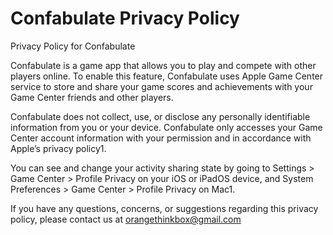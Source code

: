 # Confabulate Privacy Policy

Privacy Policy for Confabulate

Confabulate is a game app that allows you to play and compete with other players online. To enable this feature, Confabulate uses Apple Game Center service to store and share your game scores and achievements with your Game Center friends and other players.

Confabulate does not collect, use, or disclose any personally identifiable information from you or your device. Confabulate only accesses your Game Center account information with your permission and in accordance with Apple’s privacy policy1.

You can see and change your activity sharing state by going to Settings > Game Center > Profile Privacy on your iOS or iPadOS device, and System Preferences > Game Center > Profile Privacy on Mac1.

If you have any questions, concerns, or suggestions regarding this privacy policy, please contact us at orangethinkbox@gmail.com
